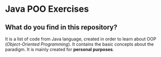 # Java POO Exercises
## What do you find in this repository?
It is a list of code from Java language, created in order to learn about OOP (*Object-Oriented Programming*). It contains the basic concepts about the paradigm. It is mainly created for **personal purposes**.